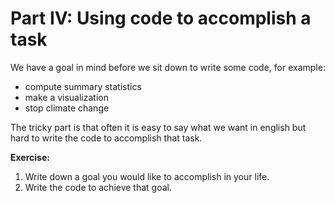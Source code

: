 
# Part IV: Using code to accomplish a task
We have a goal in mind before we sit down to write some code, for example:
* compute summary statistics
* make a visualization
* stop climate change

The tricky part is that often it is easy to say what we want in english but hard to write the code to accomplish that task.

**Exercise:**
1. Write down a goal you would like to accomplish in your life.
2. Write the code to achieve that goal.

